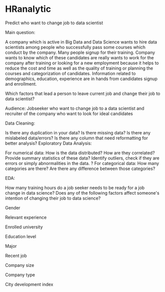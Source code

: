 # HRanalytic
Predict who want to change job to data scientist

Main question:

A company which is active in Big Data and Data Science wants to hire data scientists among people who successfully pass some courses which conduct by the company. Many people signup for their training. Company wants to know which of these candidates are really wants to work for the company after training or looking for a new employment because it helps to reduce the cost and time as well as the quality of training or planning the courses and categorization of candidates. Information related to demographics, education, experience are in hands from candidates signup and enrollment.

Which factors that lead a person to leave current job and change their job to data scientist?

Audience: Jobseeker who want to change job to a data scientist and recruiter of the company who want to look for ideal candidates

Data Cleaning:

Is there any duplication in your data?
Is there missing data?
Is there any mislabeled data/errors?
Is there any column that need reformatting for better analysis?
Exploratory Data Analysis:

For numerical data: How is the data distributed? How are they correlated? Provide summary statistics of these data? Identify outliers, check if they are errors or simply abnormalities in the data. ?
For categorical data: How many categories are there? Are there any difference between those categories?

EDA:

How many training hours do a job seeker needs to be ready for a job change in data science? Does any of the following factors affect someone's intention of changing their job to data science?

Gender

Relevant experience

Enrolled university

Education level

Major

Recent job

Company size

Company type

City development index
